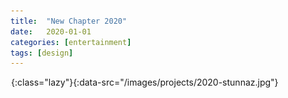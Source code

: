 ```yaml
---
title:  "New Chapter 2020"
date:   2020-01-01
categories: [entertainment]
tags: [design]
---
```

!["New Chapter"](/images/grey.gif){:class="lazy"}{:data-src="/images/projects/2020-stunnaz.jpg"}

